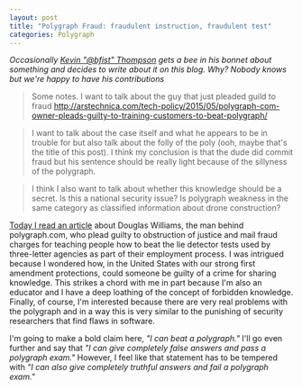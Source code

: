 ```yaml
---
layout: post
title: "Polygraph Fraud: fraudulent instruction, fraudulent test"
categories: Polygraph
---
```


_Occasionally [Kevin "@bfist" Thompson](https://twitter.com/bfist) gets a bee
in his bonnet about something and decides to write about it on this blog. Why?
Nobody knows but we're happy to have his contributions_

> Some notes. I want to talk about the guy that just pleaded guild to fraud
> http://arstechnica.com/tech-policy/2015/05/polygraph-com-owner-pleads-guilty-to-training-customers-to-beat-polygraph/

> I want to talk about the case itself and what he appears to be in trouble
for but also talk about the folly of the poly (ooh, maybe that's the title
of this post). I think my conclusion is that the dude did commit fraud but his
sentence should be really light because of the sillyness of the polygraph.

> I think I also want to talk about whether this knowledge should be a secret.
Is this a national security issue? Is polygraph weakness in the same category
as classified information about drone construction?

[Today I read an article](http://arstechnica.com/tech-policy/2015/05/polygraph-com-owner-pleads-guilty-to-training-customers-to-beat-polygraph/) about Douglas Williams, the man behind polygraph.com,
who plead guilty to obstruction of justice and mail fraud charges for teaching
people how to beat the lie detector tests used by three-letter agencies as part
of their employment process. I was intrigued because I wondered how, in the
United States with our strong first amendment protections, could someone be
guilty of a crime for sharing knowledge. This strikes a chord with me in part
because I'm also an educator and I have a deep loathing of the concept of
forbidden knowledge. Finally, of course, I'm interested because there are very
real problems with the polygraph and in a way this is very similar to the
punishing of security researchers that find flaws in software.


I'm going to make a bold claim here, *"I can beat a polygraph."* I'll go even
further and say that *"I can give completely false answers and pass a polygraph
exam."* However, I feel like that statement has to be tempered with *"I can also
give completely truthful answers and fail a polygraph exam."*
